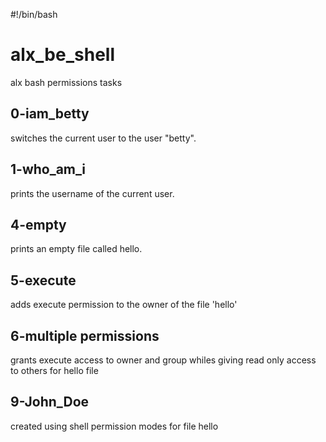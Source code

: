 #!/bin/bash
# alx_be_shell
alx bash permissions tasks

## 0-iam_betty
switches the current user to the user "betty".

## 1-who_am_i
prints the username of the current user.

## 4-empty
prints an empty file called hello.

## 5-execute
adds execute permission to the owner of the file 'hello'

## 6-multiple permissions
grants execute access to owner and group whiles giving read only access to others for hello file

## 9-John_Doe
created using shell permission modes for file hello

